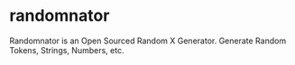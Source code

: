 # randomnator
Randomnator is an Open Sourced Random X Generator. Generate Random Tokens, Strings, Numbers, etc.
